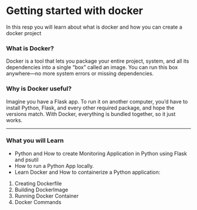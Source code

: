 # Getting started with docker 

In this resp you will learn about what is docker and how you can create a docker project

### What is Docker?
Docker is a tool that lets you package your entire project, system, and all its dependencies into a single “box” called an image. You can run this box anywhere—no more system errors or missing dependencies.

### Why is Docker useful?
Imagine you have a Flask app. To run it on another computer, you’d have to install Python, Flask, and every other required package, and hope the versions match. With Docker, everything is bundled together, so it just works.

---

### What you will Learn
- Python and How to create Monitoring Application in Python using Flask and psutil
- How to run a Python App locally.
- Learn Docker and How to containerize a Python application:
1. Creating Dockerfile
2. Building DockerImage
3. Running Docker Container
4. Docker Commands
